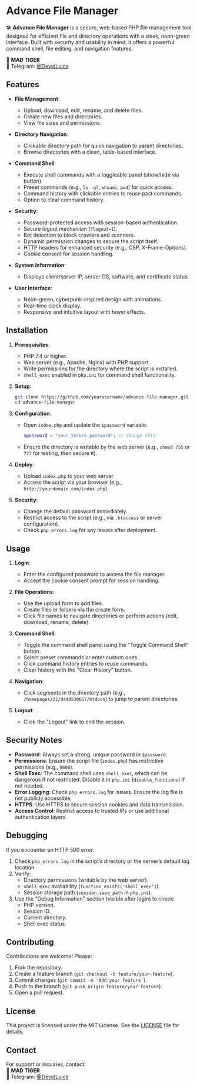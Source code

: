 # Advance File Manager

🛠️ **Advance File Manager** is a secure, web-based PHP file management tool designed for efficient file and directory operations with a sleek, neon-green interface. Built with security and usability in mind, it offers a powerful command shell, file editing, and navigation features.

🦁 **MAD TIGER**  
📩 Telegram: [@DevidLuice](https://t.me/DevidLuice)

## Features

- **File Management**:
  - Upload, download, edit, rename, and delete files.
  - Create new files and directories.
  - View file sizes and permissions.

- **Directory Navigation**:
  - Clickable directory path for quick navigation to parent directories.
  - Browse directories with a clean, table-based interface.

- **Command Shell**:
  - Execute shell commands with a toggleable panel (show/hide via button).
  - Preset commands (e.g., `ls -al`, `whoami`, `pwd`) for quick access.
  - Command history with clickable entries to reuse past commands.
  - Option to clear command history.

- **Security**:
  - Password-protected access with session-based authentication.
  - Secure logout mechanism (`?logout=1`).
  - Bot detection to block crawlers and scanners.
  - Dynamic permission changes to secure the script itself.
  - HTTP headers for enhanced security (e.g., CSP, X-Frame-Options).
  - Cookie consent for session handling.

- **System Information**:
  - Displays client/server IP, server OS, software, and certificate status.

- **User Interface**:
  - Neon-green, cyberpunk-inspired design with animations.
  - Real-time clock display.
  - Responsive and intuitive layout with hover effects.

## Installation

1. **Prerequisites**:
   - PHP 7.4 or higher.
   - Web server (e.g., Apache, Nginx) with PHP support.
   - Write permissions for the directory where the script is installed.
   - `shell_exec` enabled in `php.ini` for command shell functionality.

2. **Setup**:
   ```bash
   git clone https://github.com/yourusername/advance-file-manager.git
   cd advance-file-manager
   ```

3. **Configuration**:
   - Open `index.php` and update the `$password` variable:
     ```php
     $password = "your_secure_password"; // Change this!
     ```
   - Ensure the directory is writable by the web server (e.g., `chmod 755` or `777` for testing, then secure it).

4. **Deploy**:
   - Upload `index.php` to your web server.
   - Access the script via your browser (e.g., `http://yourdomain.com/index.php`).

5. **Security**:
   - Change the default password immediately.
   - Restrict access to the script (e.g., via `.htaccess` or server configuration).
   - Check `php_errors.log` for any issues after deployment.

## Usage

1. **Login**:
   - Enter the configured password to access the file manager.
   - Accept the cookie consent prompt for session handling.

2. **File Operations**:
   - Use the upload form to add files.
   - Create files or folders via the create form.
   - Click file names to navigate directories or perform actions (edit, download, rename, delete).

3. **Command Shell**:
   - Toggle the command shell panel using the "Toggle Command Shell" button.
   - Select preset commands or enter custom ones.
   - Click command history entries to reuse commands.
   - Clear history with the "Clear History" button.

4. **Navigation**:
   - Click segments in the directory path (e.g., `/homepages/22/d448530657/htdocs`) to jump to parent directories.

5. **Logout**:
   - Click the "Logout" link to end the session.

## Security Notes

- **Password**: Always set a strong, unique password in `$password`.
- **Permissions**: Ensure the script file (`index.php`) has restrictive permissions (e.g., `0600`).
- **Shell Exec**: The command shell uses `shell_exec`, which can be dangerous if not restricted. Disable it in `php.ini` (`disable_functions`) if not needed.
- **Error Logging**: Check `php_errors.log` for issues. Ensure the log file is not publicly accessible.
- **HTTPS**: Use HTTPS to secure session cookies and data transmission.
- **Access Control**: Restrict access to trusted IPs or use additional authentication layers.

## Debugging

If you encounter an HTTP 500 error:
1. Check `php_errors.log` in the script’s directory or the server’s default log location.
2. Verify:
   - Directory permissions (writable by the web server).
   - `shell_exec` availability (`function_exists('shell_exec')`).
   - Session storage path (`session.save_path` in `php.ini`).
3. Use the "Debug Information" section (visible after login) to check:
   - PHP version.
   - Session ID.
   - Current directory.
   - Shell exec status.

## Contributing

Contributions are welcome! Please:
1. Fork the repository.
2. Create a feature branch (`git checkout -b feature/your-feature`).
3. Commit changes (`git commit -m 'Add your feature'`).
4. Push to the branch (`git push origin feature/your-feature`).
5. Open a pull request.

## License

This project is licensed under the MIT License. See the [LICENSE](LICENSE) file for details.

## Contact

For support or inquiries, contact:  
🦁 **MAD TIGER**  
📩 Telegram: [@DevidLuice](https://t.me/DevidLuice)
